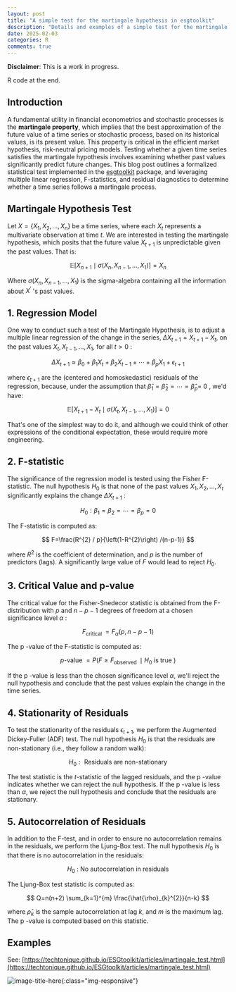```yaml
---
layout: post
title: "A simple test for the martingale hypothesis in esgtoolkit"
description: "Details and examples of a simple test for the martingale hypothesis in esgtoolkit"
date: 2025-02-03
categories: R
comments: true
---
```


**Disclaimer**: This is a work in progress.

R code at the end. 

## Introduction

A fundamental utility in financial econometrics and stochastic processes is the **martingale property**, which implies that the best approximation of the future value of a time series or stochastic process, based on its historical values, is its present value. This property is critical in the efficient market hypothesis, risk-neutral pricing models. Testing whether a given time series satisfies the martingale hypothesis involves examining whether past values significantly predict future changes. This blog post outlines a formalized statistical test implemented in the [esgtoolkit](https://github.com/techtonique/esgtoolkit) package, and leveraging multiple linear regression, F-statistics, and residual diagnostics to determine whether a time series follows a martingale process.

## Martingale Hypothesis Test

Let $X=\left\{X_{1}, X_{2}, \ldots, X_{n}\right\}$ be a time series, where each $X_{t}$ represents a multivariate observation at time $t$. We are interested in testing the martingale hypothesis, which posits that the future value $X_{t+1}$ is unpredictable given the past values. That is:

$$
\begin{equation*}
\mathbb{E}\left[X_{n+1} \mid \sigma\left(X_{n}, X_{n-1}, \ldots, X_{1}\right)\right]=X_{n} \tag{1}
\end{equation*}
$$

Where $\sigma\left(X_{n}, X_{n-1}, \ldots, X_{1}\right)$ is the sigma-algebra containing all the information about $X^{\prime}$ 's past values.

## 1. Regression Model

One way to conduct such a test of the Martingale Hypothesis, is to adjust a multiple linear regression of the change in the series, $\Delta X_{t+1}=X_{t+1}-X_{t}$, on the past values $X_{t}, X_{t-1}, \ldots, X_{1}$, for all $t>0$ :

$$
\Delta X_{t+1} \approx \beta_{0}+\beta_{1} X_{t}+\beta_{2} X_{t-1}+\cdots+\beta_{p} X_{1}+\epsilon_{t+1}
$$

where $\epsilon_{t+1}$ are the (centered and homoskedastic) residuals of the regression, because, under the assumption that $\hat{\beta}_{1}=\hat{\beta}_{2}=\cdots=\hat{\beta}_{p}=$ 0 , we'd have:

$$
\begin{equation*}
\mathbb{E}\left[X_{t+1}-X_{t} \mid \sigma\left(X_{t}, X_{t-1}, \ldots, X_{1}\right)\right]=0 \tag{2}
\end{equation*}
$$

That's one of the simplest way to do it, and although we could think of other expressions of the conditional expectation, these would require more engineering.

## 2. F-statistic

The significance of the regression model is tested using the Fisher F-statistic. The null hypothesis $H_{0}$ is that none of the past values $X_{1}, X_{2}, \ldots, X_{t}$ significantly explains the change $\Delta X_{t+1}$ :

$$
H_{0}: \beta_{1}=\beta_{2}=\cdots=\beta_{p}=0
$$

The F-statistic is computed as:

$$
F=\frac{R^{2} / p}{\left(1-R^{2}\right) /(n-p-1)}
$$

where $R^{2}$ is the coefficient of determination, and $p$ is the number of predictors (lags). A significantly large value of $F$ would lead to reject $H_{0}$.

## 3. Critical Value and p-value

The critical value for the Fisher-Snedecor statistic is obtained from the F-distribution with $p$ and $n-p-1$ degrees of freedom at a chosen significance level $\alpha$ :

$$
F_{\text {critical }}=F_{\alpha}(p, n-p-1)
$$

The p -value of the F-statistic is computed as:

$$
p \text {-value }=P\left(F \geq F_{\text {observed }} \mid H_{0} \text { is true }\right)
$$

If the p -value is less than the chosen significance level $\alpha$, we'll reject the null hypothesis and conclude that the past values explain the change in the time series.

## 4. Stationarity of Residuals

To test the stationarity of the residuals $\epsilon_{t+1}$, we perform the Augmented Dickey-Fuller (ADF) test. The null hypothesis $H_{0}$ is that the residuals are non-stationary (i.e., they follow a random walk):

$$
H_{0}: \text { Residuals are non-stationary }
$$

The test statistic is the $t$-statistic of the lagged residuals, and the p -value indicates whether we can reject the null hypothesis. If the p -value is less than $\alpha$, we reject the null hypothesis and conclude that the residuals are stationary.

## 5. Autocorrelation of Residuals

In addition to the F-test, and in order to ensure no autocorrelation remains in the residuals, we perform the Ljung-Box test. The null hypothesis $H_{0}$ is that there is no autocorrelation in the residuals:

$$
H_{0} \text { : No autocorrelation in residuals }
$$

The Ljung-Box test statistic is computed as:

$$
Q=n(n+2) \sum_{k=1}^{m} \frac{\hat{\rho}_{k}^{2}}{n-k}
$$

where $\hat{\rho}_{k}$ is the sample autocorrelation at lag $k$, and $m$ is the maximum lag. The p -value is computed based on this statistic.

## Examples

See: [https://techtonique.github.io/ESGtoolkit/articles/martingale_test.html](https://techtonique.github.io/ESGtoolkit/articles/martingale_test.html)

![image-title-here]({{base}}/images/2023-10-09/2023-10-09-image1.png){:class="img-responsive"}